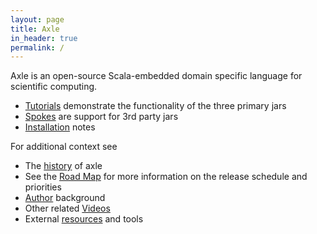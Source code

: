```yaml
---
layout: page
title: Axle
in_header: true
permalink: /
---
```


Axle is an open-source Scala-embedded domain specific language for scientific computing.

* [Tutorials](/tutorial/) demonstrate the functionality of the three primary jars
* [Spokes](/spokes/) are support for 3rd party jars
* [Installation](/tutorial/installation/) notes

For additional context see

* The [history](/history/) of axle
* See the [Road Map](/road_map/) for more information on the release schedule and priorities
* [Author](/author/) background
* Other related [Videos](/videos/)
* External [resources](/resources/) and tools

